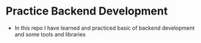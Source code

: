 # Practice Backend Development
* In this repo I have learned and practiced basic of backend development and some tools and libraries
